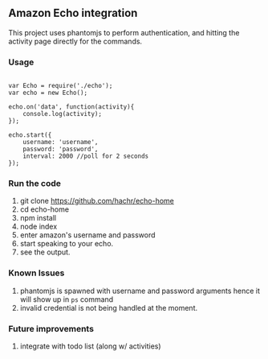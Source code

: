 ## Amazon Echo integration ##

This project uses phantomjs to perform authentication, and hitting the activity page directly for the commands.

### Usage ###
<pre><code>
var Echo = require('./echo');
var echo = new Echo();

echo.on('data', function(activity){
	console.log(activity);
});

echo.start({
	username: 'username',
	password: 'password',
	interval: 2000 //poll for 2 seconds
});
</code></pre>

### Run the code ###
1. git clone https://github.com/hachr/echo-home
2. cd echo-home
3. npm install
4. node index
5. enter amazon's username and password
6. start speaking to your echo.
7. see the output.

### Known Issues ###
1. phantomjs is spawned with username and password arguments hence it will show up in `ps` command
2. invalid credential is not being handled at the moment.


### Future improvements ###
1. integrate with todo list (along w/ activities)
